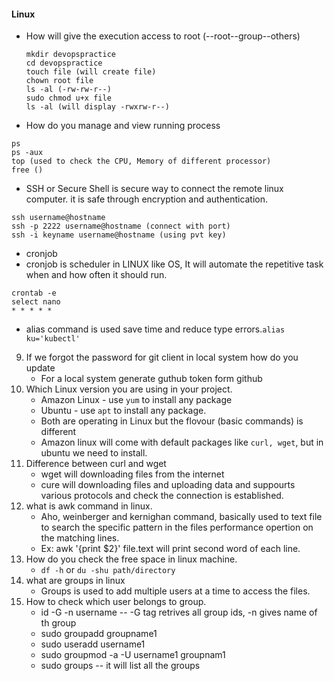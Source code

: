 #### Linux
- How will give the execution access to root (--root--group--others)
    ```
    mkdir devopspractice
    cd devopspractice
    touch file (will create file)
    chown root file
    ls -al (-rw-rw-r--)
    sudo chmod u+x file
    ls -al (will display -rwxrw-r--)
    ```
- How do you manage and view running  process
```
ps
ps -aux
top (used to check the CPU, Memory of different processor)
free ()
```
- SSH or Secure Shell is secure way to connect the remote linux computer. it is safe through encryption and authentication.
```
ssh username@hostname
ssh -p 2222 username@hostname (connect with port)
ssh -i keyname username@hostname (using pvt key)
```
- cronjob
- cronjob is scheduler in LINUX like OS, It will automate the repetitive task when and how often it should run.
```
crontab -e
select nano
* * * * *
```
- alias command is used save time and reduce type errors.`alias ku='kubectl'`
9. If we forgot the password for git client in local system how do you update
    - For a local system generate guthub token form github
10. Which Linux version you are using in your project.
    - Amazon Linux - use `yum` to install any package
    - Ubuntu - use `apt` to install any package.
    - Both are operating in Linux but the flovour (basic commands) is different
    - Amazon linux will come with default packages like `curl, wget`, but in ubuntu we need to install.
11. Difference between curl and wget
    - wget will downloading files from the internet
    - cure will downloading files and uploading data and suppourts various protocols and check the connection is established.
12. what is awk command in linux.
    - Aho, weinberger and kernighan command, basically used to text file to search the specific pattern in the files performance opertion on the matching lines.
    - Ex: awk '{print $2}' file.text will print second word of each line.
13. How do you check the free space in linux machine.
    - `df -h` or `du -shu path/directory`
14. what are groups in linux
    - Groups is used to add multiple users at a time to access the files.
15. How to check which user belongs to group.
    - id -G -n username -- -G tag retrives all group ids, -n gives name of th group
    - sudo groupadd groupname1
    - sudo useradd username1
    - sudo groupmod -a -U username1 groupnam1
    - sudo groups -- it will list all the groups